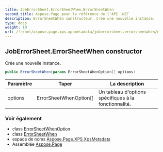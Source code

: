 ```yaml
---
title: JobErrorSheet.ErrorSheetWhen.ErrorSheetWhen
second_title: Aspose.Page pour la référence de l'API .NET
description: ErrorSheetWhen constructeur. Crée une nouvelle instance.
type: docs
weight: 10
url: /fr/net/aspose.page.xps.xpsmetadata/joberrorsheet.errorsheetwhen/errorsheetwhen/
---
```

## JobErrorSheet.ErrorSheetWhen constructor

Crée une nouvelle instance.

```csharp
public ErrorSheetWhen(params ErrorSheetWhenOption[] options)
```

| Paramètre | Taper | La description |
| --- | --- | --- |
| options | ErrorSheetWhenOption[] | Un tableau d'options spécifiques à la fonctionnalité. |

### Voir également

* class [ErrorSheetWhenOption](../../joberrorsheet.errorsheetwhen.errorsheetwhenoption/)
* class [ErrorSheetWhen](../)
* espace de noms [Aspose.Page.XPS.XpsMetadata](../../joberrorsheet.errorsheetwhen/)
* Assemblée [Aspose.Page](../../../)


